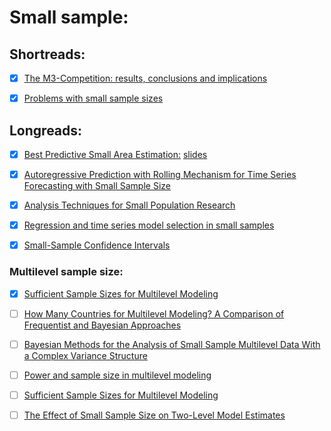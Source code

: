 # Small sample:

## Shortreads:

- [x] [The M3-Competition: results, conclusions and implications](https://pdfs.semanticscholar.org/8461/b79f9747a0caee85522c49bd4655c64e10fb.pdf)


- [x] [Problems with small sample sizes](https://garstats.wordpress.com/2017/02/04/small-sample-sizes/amp/)


## Longreads:

- [x] [Best Predictive Small Area Estimation:](https://www.jstor.org/stable/41416406?seq=1#page_scan_tab_contents) [slides](https://ec.europa.eu/eurostat/cros/system/files/9A01_Keynote_Rao-v2_0.pdf)

- [x] [Autoregressive Prediction with Rolling Mechanism for Time Series Forecasting with Small Sample Size](https://www.hindawi.com/journals/mpe/2014/572173/)

- [x] [Analysis Techniques for Small Population Research](https://www.nap.edu/read/25112/chapter/8)


- [x] [Regression and time series model selection in small samples](https://www.stat.berkeley.edu/~binyu/summer08/Hurvich.AICc.pdf)

- [x] [Small-Sample Confidence Intervals](https://www.jstor.org/stable/2289779?seq=1#page_scan_tab_contents)


### Multilevel sample size: 

- [x] [Sufficient Sample Sizes for Multilevel Modeling](http://www.joophox.net/publist/methodology05.pdf)

- [ ] [How Many Countries for Multilevel Modeling? A Comparison of Frequentist and Bayesian Approaches](https://onlinelibrary.wiley.com/doi/abs/10.1111/ajps.12001)

- [ ] [Bayesian Methods for the Analysis of Small Sample Multilevel Data With a Complex Variance Structure](https://www.researchgate.net/publication/233410117_Bayesian_Methods_for_the_Analysis_of_Small_Sample_Multilevel_Data_With_a_Complex_Variance_Structure)

- [ ] [Power and sample size in multilevel modeling](http://www.stats.ox.ac.uk/~snijders/PowerSampleSizeMultilevel.pdf)

- [ ] [Sufficient Sample Sizes for Multilevel Modeling](http://joophox.net/publist/methodology05.pdf)

- [ ] [The Effect of Small Sample Size on Two-Level Model Estimates](https://link.springer.com/article/10.1007%2Fs10648-014-9287-x)




